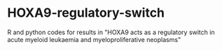 # HOXA9-regulatory-switch
R and python codes for results in "HOXA9 acts as a regulatory switch in acute myeloid leukaemia and myeloproliferative neoplasms"
